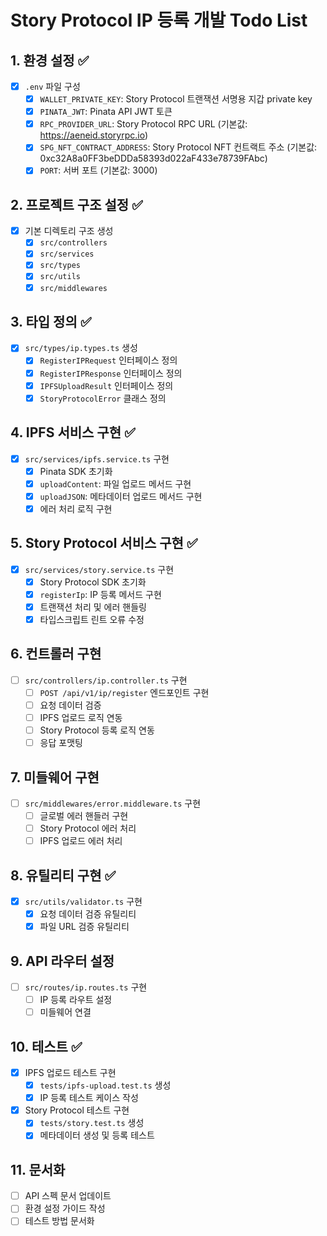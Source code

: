 # Story Protocol IP 등록 개발 Todo List

## 1. 환경 설정 ✅
- [x] `.env` 파일 구성
  - [x] `WALLET_PRIVATE_KEY`: Story Protocol 트랜잭션 서명용 지갑 private key
  - [x] `PINATA_JWT`: Pinata API JWT 토큰
  - [x] `RPC_PROVIDER_URL`: Story Protocol RPC URL (기본값: https://aeneid.storyrpc.io)
  - [x] `SPG_NFT_CONTRACT_ADDRESS`: Story Protocol NFT 컨트랙트 주소 (기본값: 0xc32A8a0FF3beDDDa58393d022aF433e78739FAbc)
  - [x] `PORT`: 서버 포트 (기본값: 3000)

## 2. 프로젝트 구조 설정 ✅
- [x] 기본 디렉토리 구조 생성
  - [x] `src/controllers`
  - [x] `src/services`
  - [x] `src/types`
  - [x] `src/utils`
  - [x] `src/middlewares`

## 3. 타입 정의 ✅
- [x] `src/types/ip.types.ts` 생성
  - [x] `RegisterIPRequest` 인터페이스 정의
  - [x] `RegisterIPResponse` 인터페이스 정의
  - [x] `IPFSUploadResult` 인터페이스 정의
  - [x] `StoryProtocolError` 클래스 정의

## 4. IPFS 서비스 구현 ✅
- [x] `src/services/ipfs.service.ts` 구현
  - [x] Pinata SDK 초기화
  - [x] `uploadContent`: 파일 업로드 메서드 구현
  - [x] `uploadJSON`: 메타데이터 업로드 메서드 구현
  - [x] 에러 처리 로직 구현

## 5. Story Protocol 서비스 구현 ✅
- [x] `src/services/story.service.ts` 구현
  - [x] Story Protocol SDK 초기화
  - [x] `registerIp`: IP 등록 메서드 구현
  - [x] 트랜잭션 처리 및 에러 핸들링
  - [x] 타입스크립트 린트 오류 수정

## 6. 컨트롤러 구현
- [ ] `src/controllers/ip.controller.ts` 구현
  - [ ] `POST /api/v1/ip/register` 엔드포인트 구현
  - [ ] 요청 데이터 검증
  - [ ] IPFS 업로드 로직 연동
  - [ ] Story Protocol 등록 로직 연동
  - [ ] 응답 포맷팅

## 7. 미들웨어 구현
- [ ] `src/middlewares/error.middleware.ts` 구현
  - [ ] 글로벌 에러 핸들러 구현
  - [ ] Story Protocol 에러 처리
  - [ ] IPFS 업로드 에러 처리

## 8. 유틸리티 구현 ✅
- [x] `src/utils/validator.ts` 구현
  - [x] 요청 데이터 검증 유틸리티
  - [x] 파일 URL 검증 유틸리티

## 9. API 라우터 설정
- [ ] `src/routes/ip.routes.ts` 구현
  - [ ] IP 등록 라우트 설정
  - [ ] 미들웨어 연결

## 10. 테스트 ✅
- [x] IPFS 업로드 테스트 구현
  - [x] `tests/ipfs-upload.test.ts` 생성
  - [x] IP 등록 테스트 케이스 작성
- [x] Story Protocol 테스트 구현
  - [x] `tests/story.test.ts` 생성
  - [x] 메타데이터 생성 및 등록 테스트

## 11. 문서화
- [ ] API 스펙 문서 업데이트
- [ ] 환경 설정 가이드 작성
- [ ] 테스트 방법 문서화
